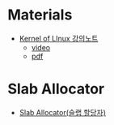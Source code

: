 # Materials

* [Kernel of LInux 강의노트](https://books-and-cows.gitbook.io/-linux-kernel-lecture-note/)
  * [video](https://olc.kr/course/course_online_view.jsp?id=35&s_keyword=kernel&x=0&y=0)
  * [pdf](https://olc.kr/classroom/library.jsp?cuid=283080)


# Slab Allocator

* [Slab Allocator(슬랩 할당자)](https://wiki.kldp.org/wiki.php/slab_allocator)

